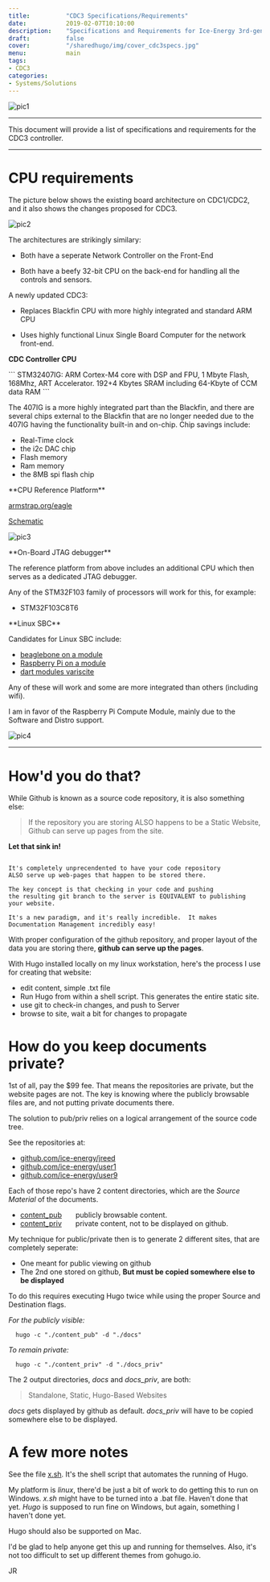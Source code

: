 ```yaml
---
title:          "CDC3 Specifications/Requirements"
date:           2019-02-07T10:10:00
description:    "Specifications and Requirements for Ice-Energy 3rd-generation Controller"
draft:          false
cover:          "/sharedhugo/img/cover_cdc3specs.jpg"
menu:           main
tags:
- CDC3
categories:
- Systems/Solutions
---
```


![pic1](../img/cdc3specs.jpg)

---

This document will provide a list of specifications and requirements for the CDC3
controller.

---



# CPU requirements

The picture below shows the existing board architecture on CDC1/CDC2,
and it also shows the changes proposed for CDC3.

![pic2](../img/cdc_arch.jpg)

The architectures are strikingly similary:

 - Both have a seperate Network Controller on the Front-End

 - Both have a beefy 32-bit CPU on the back-end for handling all the controls and sensors.

A newly updated CDC3:

 - Replaces Blackfin CPU with more highly integrated and standard ARM CPU

 - Uses highly functional Linux Single Board Computer for the network front-end.


**CDC Controller CPU**
<div><div><div>
```
STM32407IG:  ARM Cortex-M4 core with DSP and FPU, 1 Mbyte Flash, 168Mhz, ART Accelerator.
192+4 Kbytes SRAM including 64-Kbyte of CCM data RAM
```

The 407IG is a more highly integrated part than the Blackfin, and there are several
chips external to the Blackfin that are no longer needed due to the 407IG having the
functionality built-in and on-chip.    Chip savings include:

 - Real-Time clock
 - the i2c DAC chip
 - Flash memory
 - Ram memory
 - the 8MB spi flash chip

</div></div></div>
**CPU Reference Platform**
<div><div><div>

 [armstrap.org/eagle](http://armstrap.org/eagle/)

 [Schematic](https://ice-energy.github.io/sharedhugo/post/post_002/img/Schematic.pdf)

![pic3](../img/eagleboard.jpg)

</div></div></div>
**On-Board JTAG debugger**
<div><div><div>

The reference platform from above includes an additional CPU which then
serves as a dedicated JTAG debugger.

Any of the STM32F103 family of processors will work for this, for example:

  - STM32F103C8T6

</div></div></div>
**Linux SBC**
<div><div><div>

Candidates for Linux SBC include:

 - [beaglebone on a module](http://beaglecore.com/)
 - [Raspberry Pi on a module](https://www.raspberrypi.org/products/compute-module-3/)
 - [dart modules variscite](https://www.variscite.com/products/system-on-module-som/)

Any of these will work and some are more integrated than others (including wifi).

I am in favor of the Raspberry Pi Compute Module, mainly due to the
Software and Distro support.

![pic4](../img/computemodule.png)


</div></div></div>

---








# How'd you do that?

While Github is known as a source code repository, it is also something else:

> If the repository you are storing ALSO happens to be a Static Website,
  Github can serve up pages from the site.

**Let that sink in!**

```

It's completely unprecendented to have your code repository
ALSO serve up web-pages that happen to be stored there.

The key concept is that checking in your code and pushing
the resulting git branch to the server is EQUIVALENT to publishing
your website.

It's a new paradigm, and it's really incredible.  It makes
Documentation Management incredibly easy!

```

With proper configuration of the github repository, and proper layout
of the data you are storing there, **github can serve up the pages**.

With Hugo installed locally on my linux workstation, here's the process I use
for creating that website:

   - edit content, simple .txt file
   - Run Hugo from within a shell script.  This generates the entire static site.
   - use git to check-in changes, and push to Server
   - browse to site, wait a bit for changes to propagate



# How do you keep documents private?

1st of all, pay the $99 fee.   That means the repositories are private, but the
website pages are not.    The key is knowing where the publicly
browsable files are, and not putting private documents there.

The solution to pub/priv relies on a logical arrangement of the source code tree.

See the repositories at:

 - [github.com/ice-energy/jreed](https://github.com/ice-energy/jreed)
 - [github.com/ice-energy/user1](https://github.com/ice-energy/user1)
 - [github.com/ice-energy/user9](https://github.com/ice-energy/user9)

Each of those repo's have 2 content directories, which are the *Source Material* of
the documents.

 - [content_pub](https://github.com/ice-energy/jreed/tree/master/content_pub) &nbsp; &nbsp; &nbsp;  publicly browsable content.
 - [content_priv](https://github.com/ice-energy/jreed/tree/master/content_priv) &nbsp; &nbsp; &nbsp; private content, not to be displayed on github.

My technique for public/private then is to generate 2 different
sites, that are completely seperate:

   - One meant for public viewing on github
   - The 2nd one stored on github, **But must be copied somewhere else to be displayed**

To do this requires executing Hugo twice while using the proper Source and
Destination flags.

*For the publicly visible:*

```
  hugo -c "./content_pub" -d "./docs"
```

*To remain private:*

```
  hugo -c "./content_priv" -d "./docs_priv"
```

The 2 output directories, *docs* and *docs_priv*, are both:

>  Standalone, Static, Hugo-Based Websites

*docs* gets displayed by github as default.  *docs_priv* will have to
be copied somewhere else to be displayed.


# A few more notes

See the file [x.sh](https://github.com/ice-energy/jreed/blob/master/x.sh).
It's the shell script that automates the running of Hugo.


My platform is *linux*, there'd be just a bit of work to do getting this
to run on Windows.   *x.sh* might have to be turned into a .bat file.
Haven't done that yet.    *Hugo* is supposed to run fine on Windows, but
again, something I haven't done yet.

Hugo should also be supported on Mac.

I'd be glad to help anyone get this up and running for themselves.
Also, it's not too difficult to set up different themes from gohugo.io.


JR



























